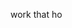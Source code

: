 work that ho
<style>
  .App {
  text-align: center;
}

.App-logo {
  height: 40vmin;
  pointer-events: none;
}

@media (prefers-reduced-motion: no-preference) {
  .App-logo {
    animation: App-logo-spin infinite 20s linear;
  }
}

.App-header {
  background-color: #282c34;
  min-height: 100vh;
  display: flex;
  flex-direction: column;
  align-items: center;
  justify-content: center;
  font-size: calc(10px + 2vmin);
  color: white;
}

.App-link {
  color: #61dafb;
}

@keyframes App-logo-spin {
  from {
    transform: rotate(0deg);
  }
  to {
    transform: rotate(360deg);
  }
}


</style>
<script>
import React, {Component} from 'react';
import axios from "axios";

class App extends Component {
  constructor(props){
    super(props)
    this.state={
      playerName: null,
      playerStats: {}
    }
  }

handleSubmit = (e) => {
  e.preventDefault();
  this.getPlayerId()
  console.log(this.state.playerName)
}

handleChange = (event) => {
  const replace = event.target.value.split(" ").join("_");
  if(replace.length > 0){
    this.setState({playerName: replace})
  } else {
    alert("Please type players name!")
  }
}

  getPlayerId = () => {
    axios.get(`https://www.balldontlie.io/api/v1/players?search=${this.state.playerName}`)
    .then(async res => {
      // console.log(res.data.data)
      if(res.data.data[0] === undefined){
        alert("This player is either injured or hasn't played yet!")
      } else if(res.data.data.length > 1){
        alert("Pleases specify the name more!")
      } else{
        await this.getPlayerStats(res.data.data[0].id)

      }
    }).catch(err => {
      console.log(err)
    })
  }

  getPlayerStats = (playerId) => {
    axios.get(`https://www.balldontlie.io/api/v1/season_averages?season=2022&player_ids[]=${playerId}`)
    .then(async res => {
      console.log(res.data.data)
      this.setState({ playerStats: res.data.data[0]})
    }).catch(err => {
      console.log(err)
    })
  }
  
  render(){
  return (
    <div className="App">
     <form onSubmit={this.handleSubmit}>
       <label>
         Name
         <input 
          type="text"
          value={this.state.value}
          onChange={this.handleChange}
          placeholder="please enter players name"
         />
       </label>
       <input type="submit" value="Submit"/>
     </form>
     games played: {this.state.playerStats["games_played"]}
     <br />
     points averaged: {this.state.playerStats["pts"]}
     <br />
     rebounds averaged: {this.state.playerStats["reb"]}
     <br />
     assists averaged: {this.state.playerStats["ast"]}
    </div>
  );
}
}
export default App;
</script>

<script>
  import React, {Component} from 'react';
import axios from "axios";

class App extends Component {
  constructor(props){
    super(props)
    this.state={
      playerName: null,
      playerStats: {}
    }
  }

handleSubmit = (e) => {
  e.preventDefault();
  this.getPlayerId()
  console.log(this.state.playerName)
}

handleChange = (event) => {
  const replace = event.target.value.split(" ").join("_");
  if(replace.length > 0){
    this.setState({playerName: replace})
  } else {
    alert("Please type players name!")
  }
}

  getPlayerId = () => {
    axios.get(`https://www.balldontlie.io/api/v1/players?search=${this.state.playerName}`)
    .then(async res => {
      // console.log(res.data.data)
      if(res.data.data[0] === undefined){
        alert("This player is either injured or hasn't played yet!")
      } else if(res.data.data.length > 1){
        alert("Pleases specify the name more!")
      } else{
        await this.getPlayerStats(res.data.data[0].id)

      }
    }).catch(err => {
      console.log(err)
    })
  }

  getPlayerStats = (playerId) => {
    axios.get(`https://www.balldontlie.io/api/v1/season_averages?season=2022&player_ids[]=${playerId}`)
    .then(async res => {
      console.log(res.data.data)
      this.setState({ playerStats: res.data.data[0]})
    }).catch(err => {
      console.log(err)
    })
  }
  
  render(){
  return (
    <div className="App">
     <form onSubmit={this.handleSubmit}>
       <label>
         Name
         <input 
          type="text"
          value={this.state.value}
          onChange={this.handleChange}
          placeholder="please enter players name"
         />
       </label>
       <input type="submit" value="Submit"/>
     </form>
     games played: {this.state.playerStats["games_played"]}
     <br />
     points averaged: {this.state.playerStats["pts"]}
     <br />
     rebounds averaged: {this.state.playerStats["reb"]}
     <br />
     assists averaged: {this.state.playerStats["ast"]}
    </div>
  );
}
}
export default App;

</script>
<html>
  <head>
    <meta charset="utf-8" />
    <link rel="icon" href="%PUBLIC_URL%/favicon.ico" />
    <meta name="viewport" content="width=device-width, initial-scale=1" />
    <meta name="theme-color" content="#000000" />
    <meta
      name="description"
      content="Web site created using create-react-app"
    />
    <link rel="apple-touch-icon" href="%PUBLIC_URL%/logo192.png" />
    <!--
      manifest.json provides metadata used when your web app is installed on a
      user's mobile device or desktop. See https://developers.google.com/web/fundamentals/web-app-manifest/
    -->
    <link rel="manifest" href="%PUBLIC_URL%/manifest.json" />
    <!--
      Notice the use of %PUBLIC_URL% in the tags above.
      It will be replaced with the URL of the `public` folder during the build.
      Only files insidek the `public` folder can be referenced from the HTML.

      Unlike "/favicon.ico" or "favicon.ico", "%PUBLIC_URL%/favicon.ico" will
      work correctly both with client-side routing and a non-root public URL.
      Learn how to configure a non-root public URL by running `npm run build`.
    -->
    <title>React App</title>
  </head>
  <body>
    <noscript>You need to enable JavaScript to run this app.</noscript>
    <div id="root"></div>
    <!--
      This HTML file is a template.
      If you open it directly in the browser, you will see an empty page.

      You can add webfonts, meta tags, or analytics to this file.
      The build step will place the bundled scripts into the <body> tag.

      To begin the development, run `npm start` or `yarn start`.
      To create a production bundle, use `npm run build` or `yarn build`.
    -->
  </body>
</html>